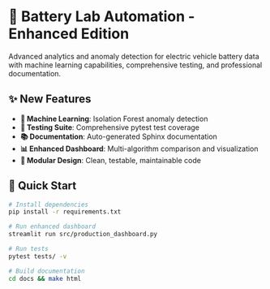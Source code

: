 # 🔋 Battery Lab Automation - Enhanced Edition

Advanced analytics and anomaly detection for electric vehicle battery data with machine learning capabilities, comprehensive testing, and professional documentation.

## ✨ New Features

- **🤖 Machine Learning**: Isolation Forest anomaly detection
- **🧪 Testing Suite**: Comprehensive pytest test coverage  
- **📚 Documentation**: Auto-generated Sphinx documentation
- **📊 Enhanced Dashboard**: Multi-algorithm comparison and visualization
- **🔧 Modular Design**: Clean, testable, maintainable code

## 🚀 Quick Start

```bash
# Install dependencies
pip install -r requirements.txt

# Run enhanced dashboard
streamlit run src/production_dashboard.py

# Run tests
pytest tests/ -v

# Build documentation
cd docs && make html
